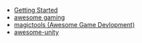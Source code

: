- [Getting Started](quick-start.md)
- [awesome gaming](https://github.com/sindresorhus/awesome#gaming)
- [magictools (Awesome Game Devlopment)](https://github.com/ellisonleao/magictools)
- [awesome-unity](https://github.com/RyanNielson/awesome-unity)
